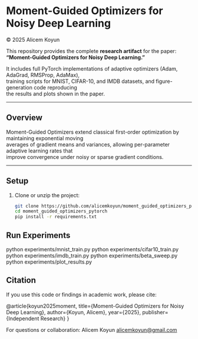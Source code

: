 # Moment-Guided Optimizers for Noisy Deep Learning  
© 2025 Alicem Koyun  

This repository provides the complete **research artifact** for the paper:  
**“Moment-Guided Optimizers for Noisy Deep Learning.”**

It includes full PyTorch implementations of adaptive optimizers (Adam, AdaGrad, RMSProp, AdaMax),  
training scripts for MNIST, CIFAR-10, and IMDB datasets, and figure-generation code reproducing  
the results and plots shown in the paper.

---

## Overview
Moment-Guided Optimizers extend classical first-order optimization by maintaining exponential moving  
averages of gradient means and variances, allowing per-parameter adaptive learning rates that  
improve convergence under noisy or sparse gradient conditions.

---

## Setup
1. Clone or unzip the project:
   ```bash
   git clone https://github.com/alicemkoyun/moment_guided_optimizers_pytorch.git
   cd moment_guided_optimizers_pytorch
   pip install -r requirements.txt

## Run Experiments
python experiments/mnist_train.py
python experiments/cifar10_train.py
python experiments/imdb_train.py
python experiments/beta_sweep.py
python experiments/plot_results.py


##  Citation
If you use this code or findings in academic work, please cite:

@article{koyun2025moment,
  title={Moment-Guided Optimizers for Noisy Deep Learning},
  author={Koyun, Alicem},
  year={2025},
  publisher={Independent Research}
}

For questions or collaboration:
Alicem Koyun
alicemkoyun@gmail.com